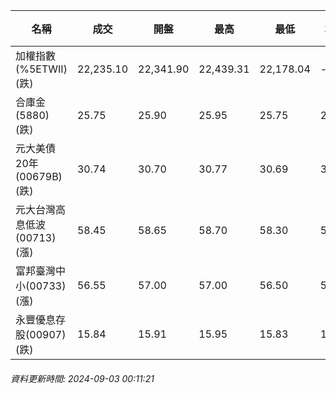 | 名稱 | 成交 | 開盤 | 最高 | 最低 | 均價 | 成交金額(億) | 昨收 | 漲跌幅 | 漲跌 | 總量 | 昨量 | 振幅 |
| -------- | -------- | -------- | -------- |-------- | -------- | -------- |-------- |-------- |-------- | -------- | -------- |-------- |
|加權指數(%5ETWII) (跌)|22,235.10|22,341.90|22,439.31|22,178.04|-|2,868.06|22,268.09|0.15%|32.99|6,622,426|0|1.17%|
|合庫金(5880) (跌)|25.75|25.90|25.95|25.75|25.81|0.968|25.90|0.58%|0.15|3,749|16,768|0.77%|
|元大美債20年(00679B) (跌)|30.74|30.70|30.77|30.69|30.73|20.82|30.87|0.42%|0.13|67,754|45,864|0.26%|
|元大台灣高息低波(00713) (漲)|58.45|58.65|58.70|58.30|58.43|8.84|58.25|0.34%|0.20|15,134|7,761|0.69%|
|富邦臺灣中小(00733) (漲)|56.55|57.00|57.00|56.50|56.71|0.369|56.45|0.18%|0.10|650|848|0.89%|
|永豐優息存股(00907) (跌)|15.84|15.91|15.95|15.83|15.87|0.579|15.89|0.31%|0.05|3,646|1,699|0.76%|
###### 資料更新時間: 2024-09-03 00:11:21